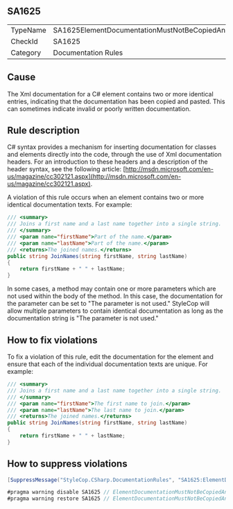 ﻿## SA1625

<table>
<tr>
  <td>TypeName</td>
  <td>SA1625ElementDocumentationMustNotBeCopiedAndPasted</td>
</tr>
<tr>
  <td>CheckId</td>
  <td>SA1625</td>
</tr>
<tr>
  <td>Category</td>
  <td>Documentation Rules</td>
</tr>
</table>

## Cause

The Xml documentation for a C# element contains two or more identical entries, indicating that the documentation has been copied and pasted. This can sometimes indicate invalid or poorly written documentation.

## Rule description

C# syntax provides a mechanism for inserting documentation for classes and elements directly into the code, through the use of Xml documentation headers. For an introduction to these headers and a description of the header syntax, see the following article: [http://msdn.microsoft.com/en-us/magazine/cc302121.aspx](http://msdn.microsoft.com/en-us/magazine/cc302121.aspx).

A violation of this rule occurs when an element contains two or more identical documentation texts. For example:

```csharp
/// <summary>
/// Joins a first name and a last name together into a single string.
/// </summary>
/// <param name="firstName">Part of the name.</param>
/// <param name="lastName">Part of the name.</param>
/// <returns>The joined names.</returns>
public string JoinNames(string firstName, string lastName)
{
    return firstName + " " + lastName;
}
```

In some cases, a method may contain one or more parameters which are not used within the body of the method. In this case, the documentation for the parameter can be set to "The parameter is not used." StyleCop will allow multiple parameters to contain identical documentation as long as the documentation string is "The parameter is not used."

## How to fix violations

To fix a violation of this rule, edit the documentation for the element and ensure that each of the individual documentation texts are unique. For example:

```csharp
/// <summary>
/// Joins a first name and a last name together into a single string.
/// </summary>
/// <param name="firstName">The first name to join.</param>
/// <param name="lastName">The last name to join.</param>
/// <returns>The joined names.</returns>
public string JoinNames(string firstName, string lastName)
{
    return firstName + " " + lastName;
}
```

## How to suppress violations

```csharp
[SuppressMessage("StyleCop.CSharp.DocumentationRules", "SA1625:ElementDocumentationMustNotBeCopiedAndPasted", Justification = "Reviewed.")]
```

```csharp
#pragma warning disable SA1625 // ElementDocumentationMustNotBeCopiedAndPasted
#pragma warning restore SA1625 // ElementDocumentationMustNotBeCopiedAndPasted
```
